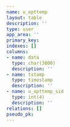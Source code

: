 ```yaml
---
name: u_opttemp
layout: table
description: ''
type: user
app_area: ''
primary_key: 
indexes: []
columns:
- name: data
  type: char(3000)
  description: ''
- name: tstamp
  type: timestamp
  description: ''
- name: u_opttemp_sid
  type: int(4)
  description: ''
relations: []
pseudo_pk: 
---
```


